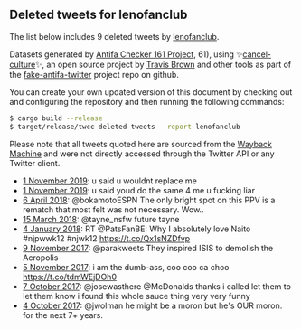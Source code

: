 ## Deleted tweets for lenofanclub

The list below includes 9 deleted tweets by
[lenofanclub](https://twitter.com/lenofanclub).



Datasets generated by [Antifa Checker 161 Project](https://twitter.com/antifacheck161), 61), using ✨[cancel-culture](https://github.com/travisbrown/cancel-culture)✨, an open source project by 
[Travis Brown](https://twitter.com/travisbrown) and other tools as part of the 
[fake-antifa-twitter](https://github.com/antifacheck161/fake-antifa-twitter) project repo on github.

You can create your own updated version of this document by checking out and configuring the
repository and then running the following commands:

```bash
$ cargo build --release
$ target/release/twcc deleted-tweets --report lenofanclub
```

Please note that all tweets quoted here are sourced from the
[Wayback Machine](https://web.archive.org) and were not directly accessed through the Twitter API or
any Twitter client.

* [ 1 November 2019](https://web.archive.org/web/20191101012534/https://twitter.com/lenofanclub/status/1190068508748464128): u said u wouldnt replace me <!--1190068508748464128-->
* [ 1 November 2019](https://web.archive.org/web/20191101011500/https://twitter.com/lenofanclub/status/1190068409263738880): u said youd do the same 4 me u fucking liar <!--1190068409263738880-->
* [ 6 April 2018](https://web.archive.org/web/20180406142822/https://twitter.com/lenofanclub/status/982263751792410626): @bokamotoESPN The only bright spot on this PPV is a rematch that most felt was not necessary. Wow.. <!--982263751792410626-->
* [15 March 2018](https://web.archive.org/web/20180315172147/https://twitter.com/lenofanclub/status/974334860482330624): @tayne_nsfw future tayne <!--974334860482330624-->
* [ 4 January 2018](https://web.archive.org/web/20180104130941/https://twitter.com/lenofanclub/status/948904266827161607): RT @PatsFanBE: Why I absolutely love Naito #njpwwk12 #njwk12   https://t.co/Qx1sNZDfvp <!--948904266827161607-->
* [ 9 November 2017](https://web.archive.org/web/20171109174926/https://twitter.com/lenofanclub/status/928680947783909376): @parakweets They inspired ISIS to demolish the Acropolis <!--928680947783909376-->
* [ 5 November 2017](https://web.archive.org/web/20171105001031/https://twitter.com/lenofanclub/status/926964911195828224): i am the dumb-ass, coo coo ca choo https://t.co/tdmWEjDOh0 <!--926964911195828224-->
* [ 7 October 2017](https://web.archive.org/web/20171007222157/https://twitter.com/lenofanclub/status/916790729250283520): @josewasthere @McDonalds thanks i called let them to let them know i found this whole sauce thing very very funny <!--916790729250283520-->
* [ 4 October 2017](https://web.archive.org/web/20171004151755/https://twitter.com/lenofanclub/status/915596854192087041): @jwolman he might be a moron but he's OUR moron. for the next 7+ years. <!--915596854192087041-->
